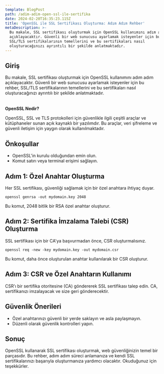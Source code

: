 ```yaml
---
template: BlogPost
path: /adim-adim-open-ssl-ile-sertifika
date: 2024-02-20T16:35:23.115Z
title: 'OpenSSL ile SSL Sertifikası Oluşturma: Adım Adım Rehber'
metaDescription: >-
  Bu makale, SSL sertifikası oluşturmak için OpenSSL kullanımını adım adım
  açıklayacaktır. Güvenli bir web sunucusu ayarlamak isteyenler için bu rehber,
  SSL/TLS sertifikalarının temellerini ve bu sertifikaları nasıl
  oluşturacağınızı ayrıntılı bir şekilde anlatmaktadır.
---
```

## **Giriş**

Bu makale, SSL sertifikası oluşturmak için OpenSSL kullanımını adım adım açıklayacaktır. Güvenli bir web sunucusu ayarlamak isteyenler için bu rehber, SSL/TLS sertifikalarının temellerini ve bu sertifikaları nasıl oluşturacağınızı ayrıntılı bir şekilde anlatmaktadır.\
\
\
**OpenSSL Nedir?**

OpenSSL, SSL ve TLS protokolleri için güvenlikle ilgili çeşitli araçlar ve kütüphaneler sunan açık kaynaklı bir yazılımdır. Bu araçlar, veri şifreleme ve güvenli iletişim için yaygın olarak kullanılmaktadır.

## **Önkoşullar**

* OpenSSL'in kurulu olduğundan emin olun.
* Komut satırı veya terminal erişimi sağlayın.

## **Adım 1: Özel Anahtar Oluşturma**

Her SSL sertifikası, güvenliği sağlamak için bir özel anahtara ihtiyaç duyar.

```
openssl genrsa -out mydomain.key 2048

```

Bu komut, 2048 bitlik bir RSA özel anahtar oluşturur.

## **Adım 2: Sertifika İmzalama Talebi (CSR) Oluşturma**

SSL sertifikası için bir CA'ya başvurmadan önce, CSR oluşturmalısınız.

```
openssl req -new -key mydomain.key -out mydomain.csr

```

Bu komut, daha önce oluşturulan anahtar kullanılarak bir CSR oluşturur.

## **Adım 3: CSR ve Özel Anahtarın Kullanımı**

CSR'ı bir sertifika otoritesine (CA) göndererek SSL sertifikası talep edin. CA, sertifikanızı imzalayacak ve size geri gönderecektir.

## **Güvenlik Önerileri**

* Özel anahtarınızı güvenli bir yerde saklayın ve asla paylaşmayın.
* Düzenli olarak güvenlik kontrolleri yapın.

## **Sonuç**

OpenSSL kullanarak SSL sertifikası oluşturmak, web güvenliğinizin temel bir parçasıdır. Bu rehber, adım adım süreci anlamanıza ve kendi SSL sertifikalarınızı başarıyla oluşturmanıza yardımcı olacaktır. Okuduğunuz için teşekkürler.
